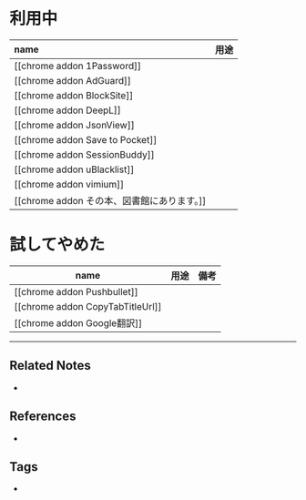 # 利用中

| name                                        | 用途           |
|:------------------------------------------- |:-------------- |
| [[chrome addon 1Password]]                  |                |
| [[chrome addon AdGuard]]                    |                |
| [[chrome addon BlockSite]]                  |                |
| [[chrome addon DeepL]]                      |                |
| [[chrome addon JsonView]]                   |                |
| [[chrome addon Save to Pocket]]             |                |
| [[chrome addon SessionBuddy]]               |                |
| [[chrome addon uBlacklist]]                 |                |
| [[chrome addon vimium]]                     ||
| [[chrome addon その本、図書館にあります。]] |                |

# 試してやめた
| name                             | 用途 |    備考 |
| -------------------------------- |:---- | --- |
| [[chrome addon Pushbullet]]      |      |     |
| [[chrome addon CopyTabTitleUrl]] |      |     | 
| [[chrome addon Google翻訳]]      |      |     |



----
## Related Notes
- 

## References
- 

## Tags
- 